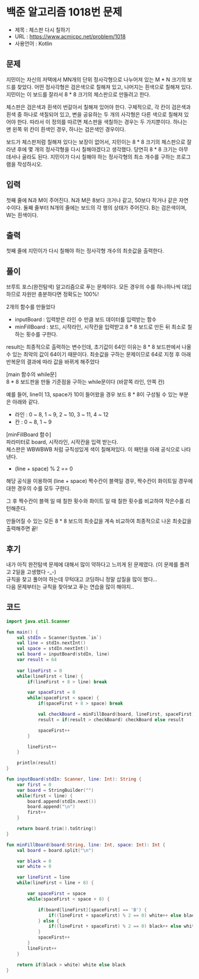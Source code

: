 # 백준 알고리즘 1018번 문제
* 제목 : 체스판 다시 칠하기
* URL : https://www.acmicpc.net/problem/1018  
* 사용언어 : Kotlin

## 문제  
지민이는 자신의 저택에서 MN개의 단위 정사각형으로 나누어져 있는 M * N 크기의 보드를 찾았다. 어떤 정사각형은 검은색으로 칠해져 있고, 나머지는 흰색으로 칠해져 있다. 지민이는 이 보드를 잘라서 8 * 8 크기의 체스판으로 만들려고 한다.

체스판은 검은색과 흰색이 번갈아서 칠해져 있어야 한다. 구체적으로, 각 칸이 검은색과 흰색 중 하나로 색칠되어 있고, 변을 공유하는 두 개의 사각형은 다른 색으로 칠해져 있어야 한다. 따라서 이 정의를 따르면 체스판을 색칠하는 경우는 두 가지뿐이다. 하나는 맨 왼쪽 위 칸이 흰색인 경우, 하나는 검은색인 경우이다.

보드가 체스판처럼 칠해져 있다는 보장이 없어서, 지민이는 8 * 8 크기의 체스판으로 잘라낸 후에 몇 개의 정사각형을 다시 칠해야겠다고 생각했다. 당연히 8 * 8 크기는 아무데서나 골라도 된다. 지민이가 다시 칠해야 하는 정사각형의 최소 개수를 구하는 프로그램을 작성하시오.

## 입력
첫째 줄에 N과 M이 주어진다. N과 M은 8보다 크거나 같고, 50보다 작거나 같은 자연수이다. 둘째 줄부터 N개의 줄에는 보드의 각 행의 상태가 주어진다. B는 검은색이며, W는 흰색이다.

## 출력
첫째 줄에 지민이가 다시 칠해야 하는 정사각형 개수의 최솟값을 출력한다.

## 풀이
브루트 포스(완전탐색) 알고리즘으로 푸는 문제이다. 모든 경우의 수를 하나하나씩 대입하므로 자원만 충분하다면 정확도는 100%!

2개의 함수를 만들었다
- inputBoard : 입력받은 라인 수 만큼 보드 데이터를 입력받는 함수
- minFillBoard : 보드, 시작라인, 시작칸을 입력받고 8 * 8 보드로 만든 뒤 최소로 칠하는 횟수를 구한다.

result는 최종적으로 출력하는 변수인데, 초기값이 64인 이유는 8 * 8 보드판에서 나올 수 있는 최악의 값이 64이기 때문이다. 최솟값을 구하는 문제이므로 64로 지정 후 아래 반복문의 결과에 따라 값을 바뀌게 해주었다

[main 함수의 while문]  
8 * 8 보드판을 만들 기준점을 구하는 while문이다 (바깥쪽 라인, 안쪽 칸)

예를 들어, line이 13, space가 10이 들어왔을 경우 보드 8 * 8이 구성될 수 있는 부분은 아래와 같다.
- 라인 : 0 ~ 8, 1 ~ 9, 2 ~ 10, 3 ~ 11, 4 ~ 12
- 칸 : 0 ~ 8, 1 ~ 9

[minFillBoard 함수]  
파라미터로 board, 시작라인, 시작칸을 입력 받는다.  
체스판은 WBWBWB 처럼 규칙성있게 색이 칠해져있다. 이 패턴을 아래 공식으로 나타낸다. 
* (line + space) % 2 == 0  

해당 공식을 이용하여 (line + space) 짝수칸이 블랙일 경우, 짝수칸이 화이트일 경우에 대한 경우의 수를 모두 구한다.

그 후 짝수칸이 블랙 일 때 칠한 횟수와 화이트 일 때 칠한 횟수를 비교하여 작은수를 리턴해준다.  

만들어질 수 있는 모든 8 * 8 보드의 최솟값을 계속 비교하여 최종적으로 나온 최솟값을 출력해주면 끝!

## 후기
내가 아직 완전탐색 문제에 대해서 많이 약하다고 느끼게 된 문제였다. (이 문제를 풀려고 2일을 고생했다 -_-)  
규칙을 찾고 풀어야 하는데 무턱대고 코딩하니 정말 삽질을 많이 했다...  
다음 문제부터는 규칙을 찾아보고 푸는 연습을 많이 해야지..

## 코드 
```kotlin
import java.util.Scanner

fun main() {
    val stdIn = Scanner(System.`in`)
    val line = stdIn.nextInt()
    val space = stdIn.nextInt()
    val board = inputBoard(stdIn, line)
    var result = 64
    
    var lineFirst = 0
    while(lineFirst < line) {
        if(lineFirst + 8 > line) break

        var spaceFirst = 0
        while(spaceFirst < space) {
            if(spaceFirst + 8 > space) break

            val checkBoard = minFillBoard(board, lineFirst, spaceFirst)
            result = if(result > checkBoard) checkBoard else result

            spaceFirst++
        }

        lineFirst++
    }

    println(result)
}

fun inputBoard(stdIn: Scanner, line: Int): String {
    var first = 0
    var board = StringBuilder("")
    while(first < line) {
        board.append(stdIn.next())
        board.append("\n")
        first++
    }

    return board.trim().toString()
}

fun minFillBoard(board:String, line: Int, space: Int): Int {
    val board = board.split("\n")

    var black = 0
    var white = 0

    var lineFirst = line
    while(lineFirst < line + 8) {

        var spaceFirst = space
        while(spaceFirst < space + 8) {

            if(board[lineFirst][spaceFirst] == 'B') {
                if((lineFirst + spaceFirst) % 2 == 0) white++ else black++
            } else {
                if((lineFirst + spaceFirst) % 2 == 0) black++ else white++
            }
            spaceFirst++
        }
        lineFirst++
    }

    return if(black > white) white else black
}
```